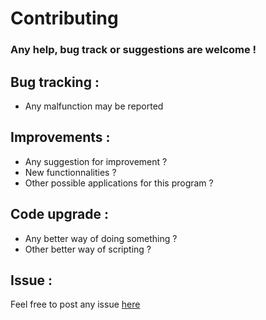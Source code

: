 # Contributing
### Any help, bug track or suggestions are welcome ! ###

## Bug tracking :
- Any malfunction may be reported

## Improvements :
- Any suggestion for improvement ?
- New functionnalities ?
- Other possible applications for this program ?

## Code upgrade :
- Any better way of doing something ?
- Other better way of scripting ?

## Issue :
Feel free to post any issue [here](https://github.com/OL-GIT/CheckShot/issues)
